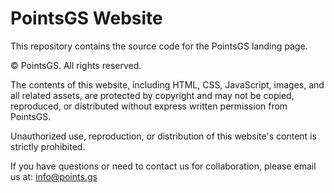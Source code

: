 # PointsGS Website

This repository contains the source code for the PointsGS landing page.

© PointsGS. All rights reserved.

The contents of this website, including HTML, CSS, JavaScript, images, and all related assets, are protected by copyright and may not be copied, reproduced, or distributed without express written permission from PointsGS.

Unauthorized use, reproduction, or distribution of this website's content is strictly prohibited.

If you have questions or need to contact us for collaboration, please email us at: info@points.gs

